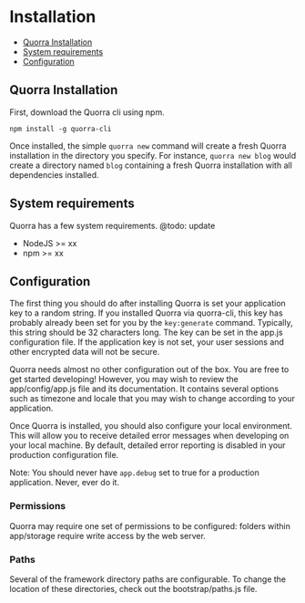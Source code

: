 # Installation

 - [Quorra Installation](#quorra-installation)
 - [System requirements](#system-requirements)
 - [Configuration](#configuration)

## Quorra Installation

First, download the Quorra cli using npm.

```
npm install -g quorra-cli
```

Once installed, the simple `quorra new` command will create a fresh Quorra installation in the directory you specify.
For instance, `quorra new blog` would create a directory named `blog` containing a fresh Quorra installation with all
dependencies installed.

## System requirements

Quorra has a few system requirements.
@todo: update

- NodeJS >= xx
- npm >= xx

## Configuration

The first thing you should do after installing Quorra is set your application key to a random string. If you installed
Quorra via quorra-cli, this key has probably already been set for you by the `key:generate` command. Typically, this
string should be 32 characters long. The key can be set in the app.js configuration file. If the application key is
not set, your user sessions and other encrypted data will not be secure.

Quorra needs almost no other configuration out of the box. You are free to get started developing! However, you may
wish to review the app/config/app.js file and its documentation. It contains several options such as timezone and
locale that you may wish to change according to your application.

Once Quorra is installed, you should also configure your local environment. This will allow you to receive detailed
error messages when developing on your local machine. By default, detailed error reporting is disabled in your
production configuration file.

Note: You should never have `app.debug` set to true for a production application. Never, ever do it.

### Permissions

Quorra may require one set of permissions to be configured: folders within app/storage require write access by the web
server.

### Paths

Several of the framework directory paths are configurable. To change the location of these directories, check out the
 bootstrap/paths.js file.